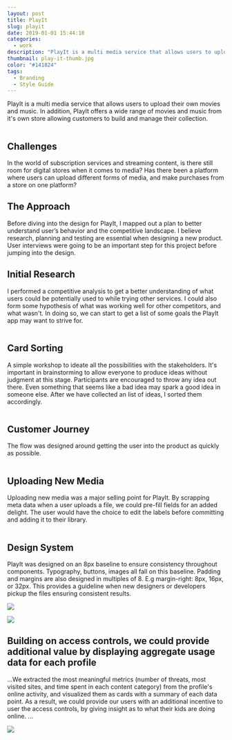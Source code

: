```yaml
---
layout: post
title: PlayIt
slug: playit
date: 2019-01-01 15:44:10
categories:
  - work
description: "PlayIt is a multi media service that allows users to upload their own movies and music. In addition, PlayIt offers a wide range of movies and music from it's own store allowing customers to build on their collection."
thumbnail: play-it-thumb.jpg
color: "#141824"
tags:
  - Branding
  - Style Guide
---
```


PlayIt is a multi media service that allows users to upload their own movies and music. In addition, PlayIt offers a wide range of movies and music from it's own store allowing customers to build and manage their collection.

<div>
  <img src="/img/playit/desktop2.jpg" alt="">
</div>

## Challenges
In the world of subscription services and streaming content, is there still room for digital stores when it comes to media? Has there been a platform where users can upload different forms of media, and make purchases from a store on one platform?

## The Approach
Before diving into the design for PlayIt, I mapped out a plan to better understand user’s behavior and the competitive landscape. I believe research, planning and testing are essential when designing a new product. User interviews were going to be an important step for this project before jumping into the design.

## Initial Research
I performed a competitive analysis to get a better understanding of what users could be potentially used to while trying other services. I could also form some hypothesis of what was working well for other competitors, and what wasn't. In doing so, we can start to get a list of some goals the PlayIt app may want to strive for.

<div>
  <img src="/img/playit/playit-comp-analysis.png" alt="">
</div>

## Card Sorting
A simple workshop to ideate all the possibilities with the stakeholders. It's important in brainstorming to allow everyone to produce ideas without judgment at this stage. Participants are encouraged to throw any idea out there. Even something that seems like a bad idea may spark a good idea in someone else. After we have collected an  list of ideas, I sorted them accordingly.

<div><img src="/img/playit/playit-cardsorting.png" alt=""></div>

<div><img src="/img/playit/sketches.jpg" alt=""></div>

<div><img src="/img/playit/wireframe2.jpg" alt=""></div>

<div><img src="/img/playit/personas.jpg" alt=""></div>

<div><img src="/img/playit/20.jpg" alt=""></div>

## Customer Journey
The flow was designed around getting the user into the product as quickly as possible.
<div><img src="/img/playit/flowchart.jpeg" alt=""></div>

## Uploading New Media
Uploading new media was a major selling point for PlayIt. By scrapping meta data when a user uploads a file, we could pre-fill fields for an added delight. The user would have the choice to edit the labels before committing and adding it to their library.

<div><img src="/img/playit/upload.jpg" alt=""></div>

## Design System
PlayIt was designed on an 8px baseline to ensure consistency throughout components. Typography, buttons, images all fall on this baseline. Padding and margins are also designed in multiples of 8. E.g margin-right: 8px, 16px, or 32px. This provides a guideline when new designers or developers pickup the files ensuring consistent results.

![](/img/playit/design-system.jpg)

![](/img/playit/iphone.jpg)

## Building on access controls, we could provide additional value by displaying aggregate usage data for each profile
...We extracted the most meaningful metrics (number of threats, most visited sites, and time spent in each content category) from the profile's online activity, and visualized them as cards with a summary of each data point. As a result, we could provide our users with an additional incentive to user the access controls, by giving insight as to what their kids are doing online. ...

![](/img/playit/slideup.jpg)
